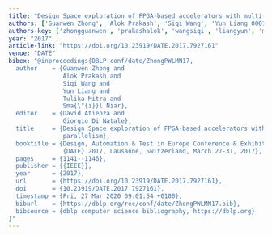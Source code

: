 ```yaml
---
title: "Design Space exploration of FPGA-based accelerators with multi-level parallelism"
authors: ['Guanwen Zhong', 'Alok Prakash', 'Siqi Wang', 'Yun Liang 0001', 'Tulika Mitra', 'Smaïl Niar']
authors-key: ['zhongguanwen', 'prakashalok', 'wangsiqi', 'liangyun', 'mitratulika', 'niarsmaïl']
year: "2017"
article-link: "https://doi.org/10.23919/DATE.2017.7927161"
venue: "DATE"
bibex: "@inproceedings{DBLP:conf/date/ZhongPWLMN17,
  author    = {Guanwen Zhong and
               Alok Prakash and
               Siqi Wang and
               Yun Liang and
               Tulika Mitra and
               Sma{\"{i}}l Niar},
  editor    = {David Atienza and
               Giorgio Di Natale},
  title     = {Design Space exploration of FPGA-based accelerators with multi-level
               parallelism},
  booktitle = {Design, Automation & Test in Europe Conference & Exhibition,
               {DATE} 2017, Lausanne, Switzerland, March 27-31, 2017},
  pages     = {1141--1146},
  publisher = {{IEEE}},
  year      = {2017},
  url       = {https://doi.org/10.23919/DATE.2017.7927161},
  doi       = {10.23919/DATE.2017.7927161},
  timestamp = {Fri, 27 Mar 2020 09:01:54 +0100},
  biburl    = {https://dblp.org/rec/conf/date/ZhongPWLMN17.bib},
  bibsource = {dblp computer science bibliography, https://dblp.org}
}"
---
```

